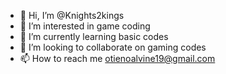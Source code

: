 - 👋 Hi, I’m @Knights2kings
- 👀 I’m interested in game coding 
- 🌱 I’m currently learning basic codes
- 💞️ I’m looking to collaborate on gaming codes
- 📫 How to reach me otienoalvine19@gmail.com 

<!---
Knights2kings/Knights2kings is a ✨ special ✨ repository because its `README.md` (this file) appears on your GitHub profile.
You can click the Preview link to take a look at your changes.
--->
